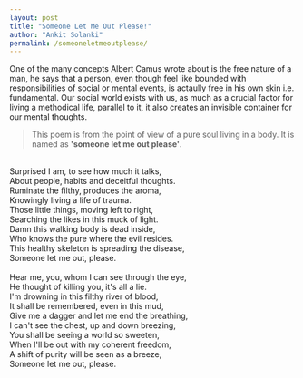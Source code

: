 ```yaml
---
layout: post
title: "Someone Let Me Out Please!"
author: "Ankit Solanki"
permalink: /someoneletmeoutplease/
---
```


One of the many concepts Albert Camus wrote about is the free nature of a man, he says that a person, even though feel like bounded with responsibilities of social or mental events, is actaully free in his own skin i.e. fundamental. Our social world exists with us, as much as a crucial factor for living a methodical life, parallel to it, it also creates an invisible container for our mental thoughts.

> This poem is from the point of view of a pure soul living in a body. It is named as **'someone let me out please'**.

<br>
Surprised I am, to see how much it talks,  <br>
About people, habits and deceitful thoughts. <br>
Ruminate the filthy, produces the aroma, <br>
Knowingly living a life of trauma. <br>
Those little things, moving left to right, <br>
Searching the likes in this muck of light. <br>
Damn this walking body is dead inside, <br>
Who knows the pure where the evil resides. <br>
This healthy skeleton is spreading the disease, <br>
Someone let me out, please. <br>

<br>
Hear me, you, whom I can see through the eye, <br>
He thought of killing you, it's all a lie. <br>
I'm drowning in this filthy river of blood, <br>
It shall be remembered, even in this mud, <br>
Give me a dagger and let me end the breathing, <br>
I can't see the chest, up and down breezing, <br>
You shall be seeing a world so sweeten, <br>
When I'll be out with my coherent freedom, <br>
A shift of purity will be seen as a breeze, <br>
Someone let me out, please. <br>
